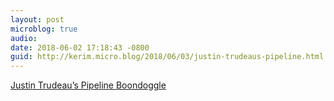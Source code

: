 ```yaml
---
layout: post
microblog: true
audio: 
date: 2018-06-02 17:18:43 -0800
guid: http://kerim.micro.blog/2018/06/03/justin-trudeaus-pipeline.html
---
```

[Justin Trudeau’s Pipeline Boondoggle](http://jacobinmag.com/2018/06/trans-mountain-pipeline-justin-trudeau-climate)
